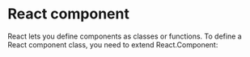 # React component

React lets you define components as classes or functions.
 To define a React component class, you need to extend React.Component:

